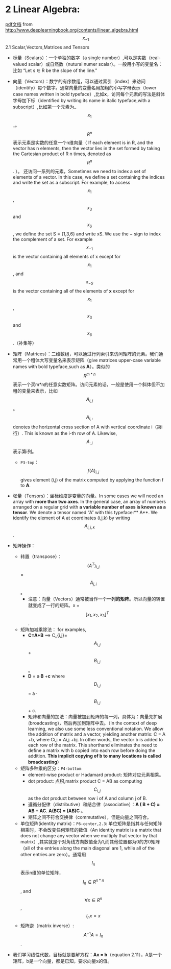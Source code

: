# 2 Linear Algebra:

[pdf文档](https://raw.githubusercontent.com/JDwangmo/deepLearningBook/master/book/www.deeplearningbook.org_contents_linear_algebra.pdf) from http://www.deeplearningbook.org/contents/linear_algebra.html
$$x_{-1}$$
2.1 Scalar,Vectors,Matrices and Tensors

- 标量（Scalars）：一个单独的数字（a single number）,可以是实数（real-valued scalar）或自然数（nutural numer scalar）。一般用小写的变量名：比如 “Let s ∈ R be the slope of the line.”
- 向量（Vectors）：数字的有序数组，可以通过索引（index）来访问（identify）每个数字。通常向量的变量名用加粗的小写字母表示（lower case names written in bold typeface）,比如**x**，访问每个元素的写法是斜体字母加下标（identified by writing its name in italic typeface,with a subscript）,比如第一个元素为_$$x_1$$_。$$R^n$$表示元素是实数的任意一个n维向量（ If each element is in R, and the vector has n elements, then the vector lies in the set formed by taking the Cartesian product of R n times, denoted as $$R^n$$ . ）。
    还访问一系列的元素，Sometimes we need to index a set of elements of a vector. In this case, we define a set containing the indices and write the set as a subscript. For example, to access $$x_1$$, $$x_3$$ and $$x_6$$, we define the set S = {1,3,6} and write xS. We use the − sign to index the complement of a set. For example $$x_{-1}$$ is the vector containing all elements of x except for $$x_1$$, and $$x_{-S}$$ is the vector containing all of the elements of **x** except for $$x_1$$, $$x_3$$ and $$x_6$$.（补集等）
- 矩阵（Matrices）：二维数组，可以通过行列索引来访问矩阵的元素。我们通常用一个粗体大写变量名来表示矩阵（give matrices upper-case variable names with bold typeface,such as **A**）。类似的$$R^{m*n}$$表示一个买m\*n的任意实数矩阵。访问元素的话，一般是使用一个斜体但不加粗的变量来表示，比如 $$A_{i,j}$$。$$A_{i,:}$$ denotes the horizontal cross section of A with vertical coordinate i（第i行）. This is known as the i-th row of A. Likewise, $$A_{:,i}$$ 表示第i列。 
    - `P3-top`：$$f(A)_{i,j}$$ gives element (i,j) of the matrix computed by applying the function f to **A**. 
- 张量（Tensors）：坐标维度是变量的向量。In some cases we will need an array with **more than two axes**. In the general case, an array of numbers arranged on a regular grid with **a variable number of axes is known as a tensor**. We denote a tensor named “A” with this typeface:** A**. We identify the element of A at coordinates (i,j,k) by writing $$A_{i,j,k}$$ .


- 矩阵操作：
    - 转置（transpose）：$$(A^T)_{i,j}$$ = $$A_{j,i}$$。
        - 注意：向量（Vectors）通常被当作一个**一列的矩阵**。所以向量的转置就变成了一行的矩阵。x = $$[x_1,x_2,x_3]^T$$.
    - 矩阵加减乘除法： for examples,
        - **C=A+B** ==> C_{i,j}=$$A_{i,j}$$+$$B_{i,j}$$。
        - **D** = a·**B** +**c** where $$D_{i,j}$$ = a · $$B_{i,j}$$ + c.
        - 矩阵和向量的加法：向量被加到矩阵的每一列，具体为：向量先扩展(broadcasting)，然后再加到矩阵中去。（In the context of deep learning, we also use some less conventional notation. We allow the addition of matrix and a vector, yielding another matrix: C = A +b, where Ci,j = Ai,j +bj. In other words, the vector b is added to each row of the matrix. This shorthand eliminates the need to define a matrix with b copied into each row before doing the addition. **This implicit copying of b to many locations is called broadcasting**）
    - 矩阵多种乘的区分：`P4-bottom`
        - element-wise product or Hadamard product: 矩阵对应元素相乘。 
        - dot product: 点积,matrix product C = AB as computing $$C_{i,j}$$ as the dot product between row i of A and column j of B.
        - 遵循分配律（distributive）和结合律（associative）：**A ( B + C) = AB + AC**. **A(BC) = (AB)C** 。
        - 矩阵之间不符合交换律（commutative），但是向量之间符合。
    - 单位矩阵(identity matrix)：`P6-center,2.3`: 单位矩阵是指其与任何矩阵相乘时，不会改变任何矩阵的数值（An identity matrix is a matrix that does not change any vector when we multiply that vector by that matrix）,其实就是个对角线方向数值全为1,而其他位置都为0的方0矩阵（all of the entries along the main diagonal are 1, while all of the other entries are zero）。通常用$$I_n$$表示n维的单位矩阵，$$I_n ∈ R^{n*n} $$, and $$∀x ∈ R^n $$,$$I_nx = x$$
    - 矩阵逆（matrix inverse）: $$A^{-1}A=I_n$$.
- 我们学习线性代数，目标就是要解方程：**Ax = b**（equation 2.11），A是一个矩阵，b是一个向量，都是已知，要求向量x的值。